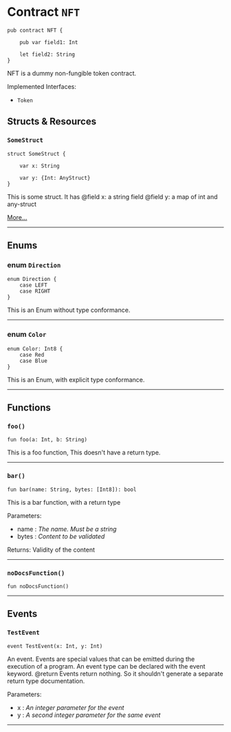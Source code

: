 # Contract `NFT`

```cadence
pub contract NFT {

    pub var field1: Int

    let field2: String
}
```

NFT is a dummy non-fungible token contract.

Implemented Interfaces:
  - `Token`

## Structs & Resources

### `SomeStruct`

```cadence
struct SomeStruct {

    var x: String

    var y: {Int: AnyStruct}
}
```
This is some struct. It has
@field x: a string field
@field y: a map of int and any-struct

[More...](NFT_SomeStruct.md)

---
## Enums

### enum `Direction`

```cadence
enum Direction {
    case LEFT
    case RIGHT
}
```
This is an Enum without type conformance.

---

### enum `Color`

```cadence
enum Color: Int8 {
    case Red
    case Blue
}
```
This is an Enum, with explicit type conformance.

---
## Functions

### `foo()`

```cadence
fun foo(a: Int, b: String)
```
This is a foo function,
This doesn't have a return type.

---

### `bar()`

```cadence
fun bar(name: String, bytes: [Int8]): bool
```
This is a bar function, with a return type

Parameters:
  - name : _The name. Must be a string_
  - bytes : _Content to be validated_

Returns: Validity of the content

---

### `noDocsFunction()`

```cadence
fun noDocsFunction()
```

---
## Events

### `TestEvent`

```cadence
event TestEvent(x: Int, y: Int)
```
An event.
Events are special values that can be emitted during the execution of a program.
An event type can be declared with the event keyword.
@return Events return nothing. So it shouldn't generate a separate return type documentation.

Parameters:
  - x : _An integer parameter for the event_
  - y : _A second integer parameter for the same event_

---
